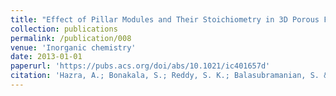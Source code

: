 ```yaml
---
title: "Effect of Pillar Modules and Their Stoichiometry in 3D Porous Frameworks of Zn (II) with [Fe (CN) 6] 3--: High CO2/N2 and CO2/CH4 Selectivity"
collection: publications
permalink: /publication/008
venue: 'Inorganic chemistry'
date: 2013-01-01
paperurl: 'https://pubs.acs.org/doi/abs/10.1021/ic401657d'
citation: 'Hazra, A.; Bonakala, S.; Reddy, S. K.; Balasubramanian, S. & Maji, T. K. <i> Inorganic chemistry </i> , Vol. 52 , pp. 11385-11397 , 2013'
---
```


